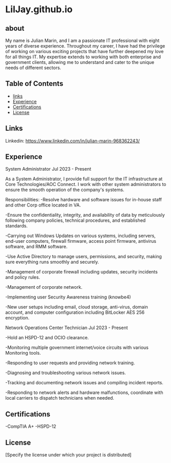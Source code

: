 # LilJay.github.io

## about

My name is Julian Marin, and I am a passionate IT professional with eight years of diverse experience. Throughout my career, I have had the privilege of working on various exciting projects that have further deepened my love for all things IT. My expertise extends to working with both enterprise and government clients, allowing me to understand and cater to the unique needs of different sectors.

## Table of Contents

- [links](#installation)
- [Experience](#usage)
- [Certifications](#contributing)
- [License](#license)

## Links

Linkedin: https://www.linkedin.com/in/julian-marin-968362243/

## Experience

System Administrator
Jul 2023 - Present

As a System Administrator, I provide full support for the IT infrastructure at Core Technologies/AOC Connect. I work with other system administrators to ensure the smooth operation of the company's systems.

Responsibilities:
  -Resolve hardware and software issues for in-house staff and other Corp office located in VA. 

  -Ensure the confidentiality, integrity, and availability of data by meticulously following company policies, technical procedures, and established standards. 

  -Carrying out Windows Updates on various systems, including servers, end-user computers, firewall firmware, access point firmware, antivirus software, and RMM software. 

  -Use Active Directory to manage users, permissions, and security, making sure everything runs smoothly and securely. 

  -Management of corporate firewall including updates, security incidents and policy rules. 

  -Management of corporate network. 

  -Implementing user Security Awareness training (knowbe4) 

-New user setups including email, cloud storage, anti-virus, domain account, and computer configuration including BitLocker AES 256 encryption.

Network Operations Center Technician
Jul 2023 - Present 

  -Hold an HSPD-12 and OCIO clearance.

  -Monitoring multiple government internet/voice circuits with various Monitoring tools. 

  -Responding to user requests and providing network training. 

  -Diagnosing and troubleshooting various network issues. 

  -Tracking and documenting network issues and compiling incident reports. 

  -Responding to network alerts and hardware malfunctions, coordinate with local carriers to dispatch technicians when needed.

## Certifications

  -CompTIA A+
  -HSPD-12


## License

[Specify the license under which your project is distributed]
